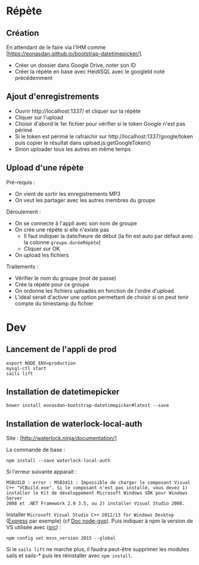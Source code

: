 # Répète

## Création

En attendant de le faire via l'IHM comme [https://eonasdan.github.io/bootstrap-datetimepicker/].

   - Créer un dossier dans Google Drive, noter son ID
   - Créer la répète en base avec HeidiSQL avec le googleId noté précédemment

## Ajout d'enregistrements

   - Ouvrir http://localhost:1337/ et cliquer sur la répète
   - Cliquer sur l'upload
   - Choisir d'abord le 1er fichier pour vérifier si le token Google n'est pas périmé
   - Si le token est périmé le rafraichir sur http://localhost:1337/google/token puis copier le résultat dans upload.js:getGoogleToken()
   - Sinon uploader tous les autres en même temps

## Upload d'une répète

Pré-requis :

  - On vient de sortir les enregistrements MP3
  - On veut les partager avec les autres membres du groupe

Déroulement :

  - On se connecte à l'appli avec son nom de groupe
  - On crée une répète si elle n'existe pas
    - Il faut indiquer la date/heure de début (la fin est auto par défaut avec la colonne `groupe.duréeRépète`)
    - Cliquer sur OK
  - On upload les fichiers

Traitements :

  - Vérifier le nom du groupe (mot de passe)
  - Crée la répète pour ce groupe
  - On ordonne les fichiers uploadés en fonction de l'ordre d'upload
  - L'idéal serait d'activer une option permettant de choisir si on peut tenir compte du timestamp du fichier

# Dev

## Lancement de l'appli de prod

    export NODE_ENV=production
    mysql-ctl start
    sails lift

## Installation de datetimepicker

    bower install eonasdan-bootstrap-datetimepicker#latest --save

## Installation de waterlock-local-auth

Site : [http://waterlock.ninja/documentation/]

La commande de base :

    npm install --save waterlock-local-auth

Si l'erreur suivante apparait :

    MSBUILD : error : MSB3411 : Impossible de charger le composant Visual C++ "VCBuild.exe". Si le composant n'est pas installé, vous devez 1) installer le Kit de développement Microsoft Windows SDK pour Windows Server
    2008 et .NET Framework 2.0 3.5, ou 2) installer Visual Studio 2008.

Installer `Microsoft Visual Studio C++ 2012/13 for Windows Desktop` ([Express][msvc2012] par exemple) (cf [Doc node-gyp][node-gyp]).
Puis indiquer à npm la version de VS utilisée avec ([src][629]) :

	npm config set msvs_version 2015 --global
	
Si le `sails lift` ne marche plus, il faudra peut-être supprimer les modules sails et sails-* puis les réinstaller avec `npm install`.


[msvc2012]: http://go.microsoft.com/?linkid=9816758
[node-gyp]: https://github.com/nodejs/node-gyp/tree/abad2b58c03de713eb1805f7a681b1084c08b316
[629]: https://github.com/nodejs/node-gyp/issues/629#issuecomment-153196245